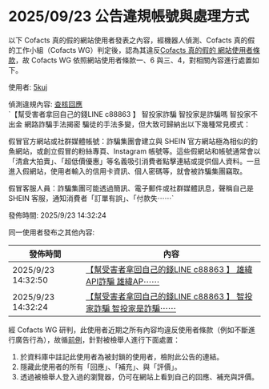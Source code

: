 2025/09/23 公告違規帳號與處理方式
=========

以下 Cofacts 真的假的網站使用者發表之內容，經機器人偵測、Cofacts 真的假的工作小組（Cofacts WG）判定後，認為其違反[Cofacts 真的假的 網站使用者條款](https://github.com/cofacts/rumors-site/blob/master/LEGAL.md)，故 Cofacts WG 依照網站使用者條款一、6 與三、4，對相關內容進行處置如下。

使用者: [5kuj](https://cofacts.github.io/community-builder/#/editorworks?type=0&day=365&userId=Z4CkdJkB29ocKseufikg)

偵測違規內容: [查核回應](https://cofacts.tw/reply/sIBFdZkB29ocKseu-CrH)<br>`【幫受害者拿回自己的錢LINE c88863 】 智投家詐騙  智投家是詐騙嗎   智投家不出金 網路詐騙手法揭密
騙徒的手法多變，但大致可歸納出以下幾種常見模式：

假冒官方網站或社群媒體帳號：詐騙集團會建立與 SHEIN 官方網站極為相似的釣魚網站，或創立假冒的粉絲專頁、Instagram 帳號等。這些假網站和帳號通常會以「清倉大拍賣」、「超低價優惠」等名義吸引消費者點擊連結或提供個人資料。一旦進入假網站，使用者輸入的信用卡資訊、個人密碼等，就會被詐騙集團竊取。

假冒客服人員：詐騙集團可能透過簡訊、電子郵件或社群媒體訊息，聲稱自己是 SHEIN 客服，通知消費者「訂單有誤」、「付款失⋯⋯`

發佈時間: 2025/9/23 14:32:24

同一使用者發布之其他內容:

|發佈時間|內容|
|---|---|
| 2025/9/23 14:32:50 | [【幫受害者拿回自己的錢LINE c88863 】 雄緯API詐騙  雄緯AP⋯⋯](https://cofacts.tw/reply/soBGdZkB29ocKseuYSqU) |
| 2025/9/23 14:32:24 | [【幫受害者拿回自己的錢LINE c88863 】 智投家詐騙  智投家是詐騙⋯⋯](https://cofacts.tw/reply/sIBFdZkB29ocKseu-CrH) |

經 Cofacts WG 研判，此使用者近期之所有內容均違反使用者條款（例如不斷進行廣告行為），故循[前例](https://github.com/cofacts/takedowns/blob/master/2021/1125-2nd-spam.md)，針對被檢舉人進行下面處置：
1. 於資料庫中註記此使用者為被封鎖的使用者，檢附此公告的連結。
2. 隱藏此使用者的所有「回應」、「補充」、與「評價」。
3. 透過被檢舉人登入過的瀏覽器，仍可在網站上看到自己的回應、補充與評價。
